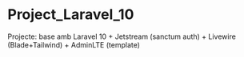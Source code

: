 # Project_Laravel_10
Projecte:  base amb Laravel 10 + Jetstream (sanctum auth) + Livewire (Blade+Tailwind) + AdminLTE (template)
